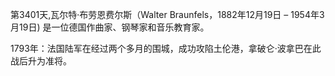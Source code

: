 第3401天,瓦尔特·布劳恩费尔斯（Walter Braunfels，1882年12月19日 – 1954年3月19日) 是一位德国作曲家、钢琴家和音乐教育家。

1793年：法国陆军在经过两个多月的围城，成功攻陷土伦港，拿破仑·波拿巴在此战后升为准将。